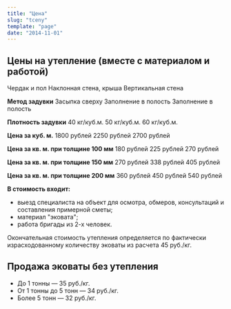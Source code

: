 ```yaml
---
title: "Цена"
slug: "tceny"
template: "page"
date: "2014-11-01"
---
```


## Цены на утепление (вместе с материалом и работой)

Чердак и пол
Наклонная стена, крыша
Вертикальная стена

**Метод задувки**
Засыпка сверху
Заполнение в полость
Заполнение в полость

**Плотность задувки**
40 кг/куб.м.
50 кг/куб.м.
60 кг/куб.м.

**Цена за куб. м.**
1800 рублей
2250 рублей
2700 рублей

**Цена за кв. м. при толщине 100 мм**
180 рублей
225 рублей
270 рублей

**Цена за кв. м. при толщине 150 мм**
270 рублей
338 рублей
405 рублей

**Цена за кв. м. при толщине 200 мм**
360 рублей
450 рублей
540 рублей

**В стоимость входит:**

- выезд специалиста на объект для осмотра, обмеров, консультаций и составления примерной сметы;
- материал "эковата";
- работа бригады из 2-х человек.

Окончательная стоимость утепления определяется по фактически израсходованному количеству эковаты из расчета 45 руб./кг.

## Продажа эковаты без утепления

- До 1 тонны — 35 руб./кг.
- От 1 тонны до 5 тонн — 34 руб./кг.
- Более 5 тонн — 32 руб./кг.
